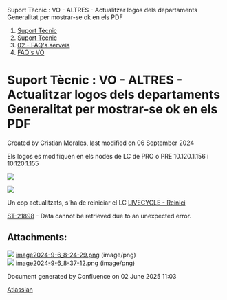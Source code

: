 Suport Tècnic : VO - ALTRES - Actualitzar logos dels departaments Generalitat per mostrar-se ok en els PDF  

1.  [Suport Tècnic](index.md)
2.  [Suport Tècnic](13893782.md)
3.  [02 - FAQ's serveis](26313393.md)
4.  [FAQ's VO](28705575.md)

Suport Tècnic : VO - ALTRES - Actualitzar logos dels departaments Generalitat per mostrar-se ok en els PDF
==========================================================================================================

Created by Cristian Morales, last modified on 06 September 2024

  

Els logos es modifiquen en els nodes de LC de PRO o PRE 10.120.1.156 i 10.120.1.155

  

![](attachments/113311906/113311907.png)

![](attachments/113311906/113311909.png)

Un cop actualitzats, s'ha de reiniciar el LC [LIVECYCLE - Reinici](LIVECYCLE---Reinici_41520881.md)

[ST-21898](https://contacte.aoc.cat/browse/ST-21898?src=confmacro) - Data cannot be retrieved due to an unexpected error.

Attachments:
------------

![](images/icons/bullet_blue.gif) [image2024-9-6\_8-24-29.png](attachments/113311906/113311907.png) (image/png)  
![](images/icons/bullet_blue.gif) [image2024-9-6\_8-37-12.png](attachments/113311906/113311909.png) (image/png)  

Document generated by Confluence on 02 June 2025 11:03

[Atlassian](http://www.atlassian.com/)